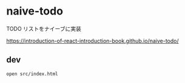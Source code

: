 # naive-todo

TODO リストをナイーブに実装

https://introduction-of-react-introduction-book.github.io/naive-todo/

## dev

```sh
open src/index.html
```
